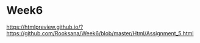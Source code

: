 # Week6


https://htmlpreview.github.io/?https://github.com/Rooksana/Week6/blob/master/Html/Assignment_5.html

